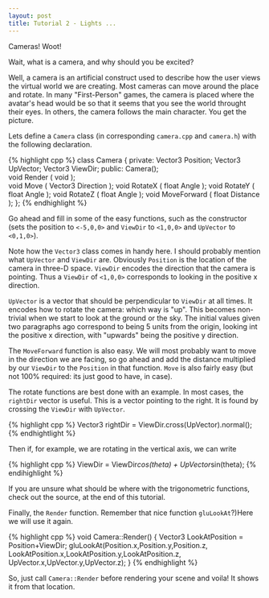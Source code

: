 ```yaml
---
layout: post
title: Tutorial 2 - Lights ...
---
```


Cameras!  Woot!

Wait, what is a camera, and why should you be excited?

Well, a camera is an artificial construct used to describe how the user views the virtual world we are creating.  Most cameras can move around the place and rotate.  In many "First-Person" games, the camera is placed where the avatar's head would be so that it seems that you see the world throught their eyes.  In others, the camera follows the main character.  You get the picture.

Lets define a `Camera` class (in corresponding `camera.cpp` and `camera.h`) with the following declaration.

{% highlight cpp %}
class Camera
{
  private:
    Vector3 Position;
    Vector3 UpVector;
    Vector3 ViewDir;
  public:
    Camera();				
    void Render ( void );							
    void Move ( Vector3 Direction );
    void RotateX ( float Angle );
    void RotateY ( float Angle );
    void RotateZ ( float Angle );
    void MoveForward ( float Distance );
};
{% endhighlight %}

Go ahead and fill in some of the easy functions, such as the constructor (sets the position to `<-5,0,0>` and `ViewDir` to `<1,0,0>` and `UpVector` to `<0,1,0>`).

Note how the `Vector3` class comes in handy here.  I should probably mention what `UpVector` and `ViewDir` are.  Obviously `Position` is the location of the camera in three-D space.  `ViewDir` encodes the direction that the camera is pointing.  Thus a `ViewDir` of `<1,0,0>` corresponds to looking in the positive x direction.

`UpVector` is a vector that should be perpendicular to `ViewDir` at all times.  It encodes how to rotate the camera: which way is "up".  This becomes non-trivial when we start to look at the ground or the sky.  The initial values given two paragraphs ago correspond to being 5 units from the origin, looking int the positive x direction, with "upwards" being the positive y direction.

The `MoveForward` function is also easy.  We will most probably want to move in the direction we are facing, so go ahead and add the distance multiplied by our `ViewDir` to the `Position` in that function.  `Move` is also fairly easy (but not 100% required: its just good to have, in case).

The rotate functions are best done with an example.  In most cases, the `rightDir` vector is useful.  This is a vector pointing to the right.  It is found by crossing the `ViewDir` with `UpVector`.

{% highlight cpp %}
Vector3 rightDir = ViewDir.cross(UpVector).normal();
{% endhightlight %}

Then if, for example, we are rotating in the vertical axis, we can write

{% highlight cpp %}
ViewDir = ViewDir*cos(theta) + UpVector*sin(theta);
{% endihighlight %}

If you are unsure what should be where with the trigonometric functions, check out the source, at the end of this tutorial.

Finally, the `Render` function.  Remember that nice function `gluLookAt`?)Here we will use it again.

{% highlight cpp %}
void Camera::Render()
{
  Vector3 LookAtPosition = Position+ViewDir;
  gluLookAt(Position.x,Position.y,Position.z,
            LookAtPosition.x,LookAtPosition.y,LookAtPosition.z,
            UpVector.x,UpVector.y,UpVector.z);
}
{% endhighlight %}

So, just call `Camera::Render` before rendering your scene and voila!  It shows it from that location.
